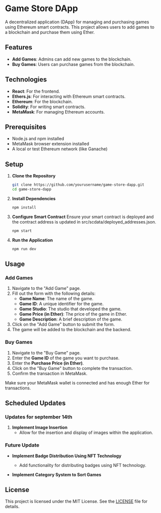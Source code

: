# Game Store DApp

A decentralized application (DApp) for managing and purchasing games using Ethereum smart contracts. This project allows users to add games to a blockchain and purchase them using Ether.

## Features

- **Add Games**: Admins can add new games to the blockchain.
- **Buy Games**: Users can purchase games from the blockchain.

## Technologies

- **React**: For the frontend.
- **Ethers.js**: For interacting with Ethereum smart contracts.
- **Ethereum**: For the blockchain.
- **Solidity**: For writing smart contracts.
- **MetaMask**: For managing Ethereum accounts.

## Prerequisites

- Node.js and npm installed
- MetaMask browser extension installed
- A local or test Ethereum network (like Ganache)

## Setup

1. **Clone the Repository**

   ```bash
   git clone https://github.com/yourusername/game-store-dapp.git
   cd game-store-dapp

2. **Install Dependencies**

    ```bash
    npm install

3. **Configure Smart Contract**
    Ensure your smart contract is deployed and the contract address is updated in src/scdata/deployed_addresses.json.
    ```bash
    npm start

4. **Run the Application**
    ```bash
    npm run dev


## Usage

### Add Games

1. Navigate to the "Add Game" page.
2. Fill out the form with the following details:
   - **Game Name**: The name of the game.
   - **Game ID**: A unique identifier for the game.
   - **Game Studio**: The studio that developed the game.
   - **Game Price (in Ether)**: The price of the game in Ether.
   - **Game Description**: A brief description of the game.
3. Click on the "Add Game" button to submit the form.
4. The game will be added to the blockchain and the backend.

### Buy Games

1. Navigate to the "Buy Game" page.
2. Enter the **Game ID** of the game you want to purchase.
3. Enter the **Purchase Price (in Ether)**.
4. Click on the "Buy Game" button to complete the transaction.
5. Confirm the transaction in MetaMask.

Make sure your MetaMask wallet is connected and has enough Ether for transactions.

## Scheduled Updates

### Updates for september 14th

1. **Implement Image Insertion**
   - Allow for the insertion and display of images within the application.

### Future Update

- **Implement Badge Distribution Using NFT Technology**
  - Add functionality for distributing badges using NFT technology.

- **Implement Category System to Sort Games**





## License

This project is licensed under the MIT License. See the [LICENSE](LICENSE) file for details.



